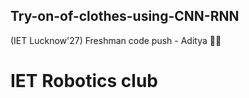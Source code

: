 ## Try-on-of-clothes-using-CNN-RNN
(IET Lucknow'27) Freshman code push - Aditya 🐱‍👤
# IET Robotics club



